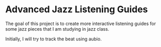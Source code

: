 # Advanced Jazz Listening Guides

The goal of this project is to create more interactive listening guides for some jazz pieces that I am studying in jazz class.

Initially, I will try to track the beat using aubio.
